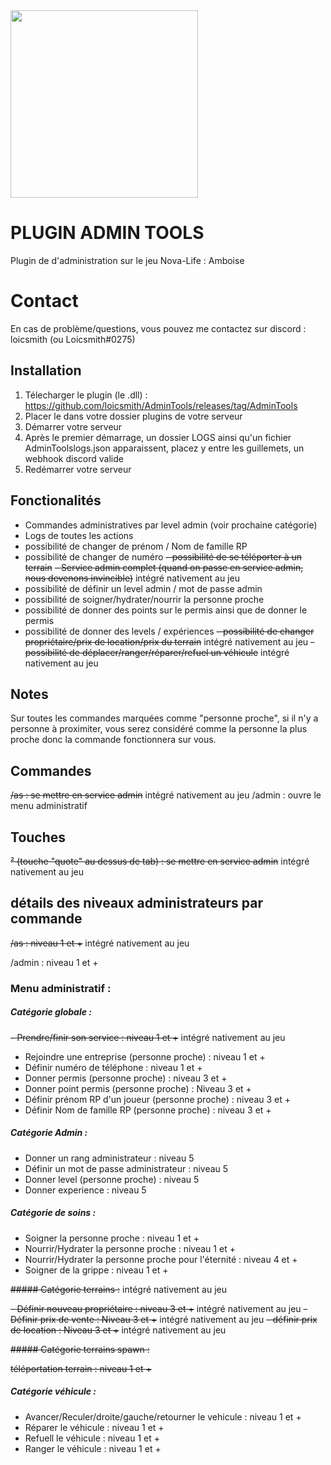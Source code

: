 <img src="https://media.discordapp.net/attachments/1174014039333031936/1186032577795080323/AdminTools.jpg" width="300"/>

# PLUGIN ADMIN TOOLS

Plugin de d'administration sur le jeu Nova-Life : Amboise

# Contact

En cas de problème/questions, vous pouvez me contactez sur discord : loicsmith (ou Loicsmith#0275)


## Installation
1. Télecharger le plugin (le .dll) : https://github.com/loicsmith/AdminTools/releases/tag/AdminTools
2. Placer le dans votre dossier plugins de votre serveur
3. Démarrer votre serveur
4. Après le premier démarrage, un dossier LOGS ainsi qu'un fichier AdminToolslogs.json apparaissent, placez y entre les guillemets, un webhook discord valide
5. Redémarrer votre serveur




## Fonctionalités

- Commandes administratives par level admin (voir prochaine catégorie)
- Logs de toutes les actions
- possibilité de changer de prénom / Nom de famille RP
- possibilité de changer de numéro
~~- possibilité de se téléporter à un terrain~~
~~- Service admin complet (quand on passe en service admin, nous devenons invincible)~~ intégré nativement au jeu
- possibilité de définir un level admin / mot de passe admin
- possibilité de soigner/hydrater/nourrir la personne proche
- possibilité de donner des points sur le permis ainsi que de donner le permis
- possibilité de donner des levels / expériences
~~- possibilité de changer propriétaire/prix de location/prix du terrain~~ intégré nativement au jeu
~~- possibilité de déplacer/ranger/réparer/refuel un véhicule~~ intégré nativement au jeu

## Notes

Sur toutes les commandes marquées comme "personne proche", si il n'y a personne à proximiter, vous serez considéré comme la personne la plus proche donc la commande fonctionnera sur vous.

## Commandes

~~/as : se mettre en service admin~~ intégré nativement au jeu
/admin : ouvre le menu administratif

## Touches

~~² (touche "quote" au dessus de tab) : se mettre en service admin~~ intégré nativement au jeu

## détails des niveaux administrateurs par commande

~~/as : niveau 1 et +~~ intégré nativement au jeu

/admin : niveau 1 et +

 ### Menu administratif :

##### Catégorie globale :

~~- Prendre/finir son service : niveau 1 et +~~ intégré nativement au jeu
- Rejoindre une entreprise (personne proche) : niveau 1 et +
- Définir numéro de téléphone : niveau 1 et +
- Donner permis (personne proche) : niveau 3 et +
- Donner point permis (personne proche) : Niveau 3 et +
- Définir prénom RP d'un joueur (personne proche) : niveau 3 et + 
- Définir Nom de famille RP (personne proche) : niveau 3 et +

##### Catégorie Admin :

- Donner un rang administrateur : niveau 5
- Définir un mot de passe administrateur : niveau 5
- Donner level (personne proche) : niveau 5
- Donner experience : niveau 5
 
##### Catégorie de soins :

- Soigner la personne proche : niveau 1 et +
- Nourrir/Hydrater la personne proche : niveau 1 et +
- Nourrir/Hydrater la personne proche pour l'éternité : niveau 4 et +
- Soigner de la grippe : niveau 1 et +

~~##### Catégorie terrains :~~ intégré nativement au jeu

~~- Définir nouveau propriétaire : niveau 3 et +~~ intégré nativement au jeu
~~- Définir prix de vente : Niveau 3 et +~~ intégré nativement au jeu
~~- définir prix de location : Niveau 3 et +~~ intégré nativement au jeu

~~##### Catégorie terrains spawn :~~

~~téléportation terrain : niveau 1 et +~~

##### Catégorie véhicule :

- Avancer/Reculer/droite/gauche/retourner le vehicule : niveau 1 et +
- Réparer le véhicule : niveau 1 et +
- Refuell le véhicule : niveau 1 et +
- Ranger le véhicule : niveau 1 et + 
